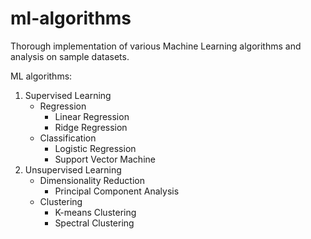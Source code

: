# ml-algorithms
Thorough implementation of various Machine Learning algorithms and analysis on sample datasets.

ML algorithms:
1. Supervised Learning
    * Regression
        * Linear Regression
        * Ridge Regression
    * Classification
        * Logistic Regression
        * Support Vector Machine            
2. Unsupervised Learning
    * Dimensionality Reduction
        * Principal Component Analysis
    * Clustering
        * K-means Clustering
        * Spectral Clustering
